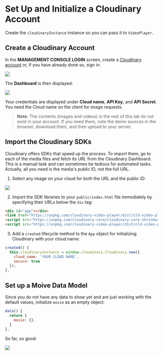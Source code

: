 # Set Up and Initialize a Cloudinary Account 

Create the `cloudinaryInstance` instance so you can pass it to `VideoPlayer`.


## Create a Cloudinary Account

In the **MANAGEMENT CONSOLE LOGIN** screen, create a [Cloudinary account](https://cloudinary.com/users/login) or, if you have already done so, sign in.

![](https://d2mxuefqeaa7sj.cloudfront.net/s_C4E0BB4A3CA481FA22D9AA6239D953F2B1D94D00408DB28F7AB567E3C6C4DB1A_1521618396504_Screen+Shot+2018-03-21+at+8.46.20+AM.png)


The **Dashboard** is then displayed:

![](https://d2mxuefqeaa7sj.cloudfront.net/s_C4E0BB4A3CA481FA22D9AA6239D953F2B1D94D00408DB28F7AB567E3C6C4DB1A_1521618722441_Screen+Shot+2018-03-21+at+8.48.56+AM.png)


Your credentials are displayed under **Cloud name**, **API Key**, and **API Secret**. You need the Cloud name on the client  for image requests.


> **Note**: The contents (images and videos) in the rest of this lab do not exist in your account. If you need them, note the demo sources in the browser, download them, and then upload to your server.


## Import the Cloudinary SDKs

Cloudinary offers SDKs that speed up the process. To import them, go to each of the media files and fetch its URL from the Cloudinary Dashboard. This is a manual task and can sometimes be tedious for automated tasks. Actually, all you need is the media's public ID, not the full URL.

1. Select any image on your cloud for both the URL and the public ID:

![](https://d2mxuefqeaa7sj.cloudfront.net/s_C4E0BB4A3CA481FA22D9AA6239D953F2B1D94D00408DB28F7AB567E3C6C4DB1A_1521619740815_Screen+Shot+2018-03-21+at+9.06.14+AM.png)


2. Import the SDK libraries to your `public/index.html` file immediately by specifying their URLs below the `div` tag:

```html
<div id="app"></div>
<link href="https://unpkg.com/cloudinary-video-player/dist/cld-video-player.min.css" rel="stylesheet">
<script src="https://unpkg.com/cloudinary-core/cloudinary-core-shrinkwrap.min.js" type="text/javascript"></script>
<script src="https://unpkg.com/cloudinary-video-player/dist/cld-video-player.min.js" type="text/javascript"></script>
```

3. Add a `created` lifecycle method to the `App` object for initializing Cloudinary with your cloud name:

```js
created() {
  this.cloudinaryInstance = window.cloudinary.Cloudinary.new({
    cloud_name: 'YOUR CLOUD NAME',
    secure: true
  });
},
```

## Set up a Moive Data Model

Since you do not have any data to show yet and are just working with the default values, initialize `movie` as an empty object:

```js
data() {
  return {
    movie: {},
  }
},
```

So far, so good:

![](https://res.cloudinary.com/christekh/image/upload/v1521675046/Screen_Shot_2018-03-22_at_12.26.46_AM_jph6qh.png)